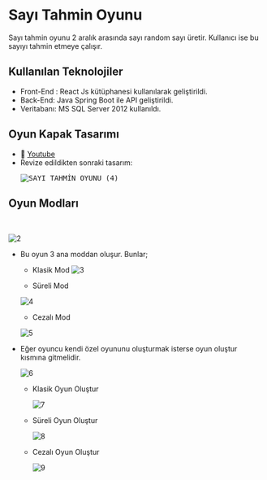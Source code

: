 # Sayı Tahmin Oyunu

Sayı tahmin oyunu 2 aralık arasında sayı random sayı üretir. Kullanıcı ise bu sayıyı tahmin etmeye çalışır.

## Kullanılan Teknolojiler
- Front-End : React Js kütüphanesi kullanılarak geliştirildi.
- Back-End: Java Spring Boot ile API geliştirildi.
- Veritabanı: MS SQL Server 2012 kullanıldı.

## Oyun Kapak Tasarımı
- :movie_camera: [Youtube](https://youtu.be/7_0YERiZKZ8)
- Revize edildikten sonraki tasarım:<pre>![SAYI TAHMİN OYUNU (4)](https://github.com/Yagmurtascii/1030510170__BS435_WebProgramlama/assets/64540298/3aef69e9-2fbe-4caa-8ad8-76f53209f5f7)

## Oyun Modları
<br>

![2](https://github.com/Yagmurtascii/1030510170_BS435_WebProgramlama/assets/64540298/a207c73e-0112-4f9a-a44a-87ab4dae2a4b)
- Bu oyun 3 ana moddan oluşur. Bunlar;

    - Klasik Mod
  ![3](https://github.com/Yagmurtascii/1030510170_BS435_WebProgramlama/assets/64540298/13669b56-5965-4f47-9ef9-49cd081612c8)

    - Süreli Mod

  ![4](https://github.com/Yagmurtascii/1030510170_BS435_WebProgramlama/assets/64540298/a3640244-cb2d-4108-8518-647dd4b4f255)

    - Cezalı Mod

  ![5](https://github.com/Yagmurtascii/1030510170_BS435_WebProgramlama/assets/64540298/f9bcdf4e-d047-4b96-9491-be9c86e59e96)

- Eğer oyuncu kendi özel oyununu oluşturmak isterse oyun oluştur kısmına gitmelidir.

     ![6](https://github.com/Yagmurtascii/1030510170_BS435_WebProgramlama/assets/64540298/129fae25-4919-438b-8589-dc42612ae467)

  - Klasik Oyun Oluştur

    ![7](https://github.com/Yagmurtascii/1030510170_BS435_WebProgramlama/assets/64540298/ca31ec81-8e6a-478c-8205-6e62d012254d)

  - Süreli Oyun Oluştur
  
    ![8](https://github.com/Yagmurtascii/1030510170_BS435_WebProgramlama/assets/64540298/5627c36e-41d7-4e90-89f0-f30e17546e58)

  - Cezalı Oyun Oluştur
   
    ![9](https://github.com/Yagmurtascii/1030510170_BS435_WebProgramlama/assets/64540298/e39c00a1-f361-4e30-8e56-f29f889e28ce)

    
